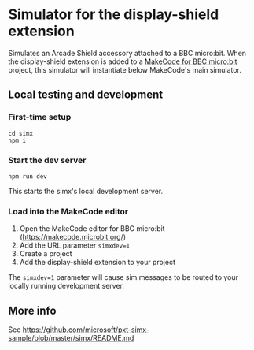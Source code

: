 # Simulator for the display-shield extension

Simulates an Arcade Shield accessory attached to a BBC micro:bit. When the display-shield extension is added to a [MakeCode for BBC micro:bit](https://makecode.microbit.org) project, this simulator will instantiate below MakeCode's main simulator.

## Local testing and development

### First-time setup
```
cd simx
npm i
```

### Start the dev server
```
npm run dev
```

This starts the simx's local development server.

### Load into the MakeCode editor

1. Open the MakeCode editor for BBC micro:bit (https://makecode.microbit.org/)
2. Add the URL parameter `simxdev=1`
3. Create a project
4. Add the display-shield extension to your project

The `simxdev=1` parameter will cause sim messages to be routed to your locally running development server.

## More info

See https://github.com/microsoft/pxt-simx-sample/blob/master/simx/README.md


